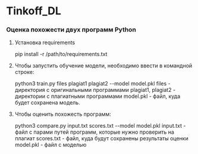# Tinkoff_DL
### Оценка похожести двух программ Python

1. Установка requirements

   pip install -r /path/to/requirements.txt
   
2. Чтобы запустить обучение модели, необходимо ввести в командной строке: 

   python3 train.py files plagiat1 plagiat2 --model model.pkl 
   files - директория с оригинальными программами
   plagiat1, plagiat2 - директории с плагиатными программами
   model.pkl - файл, куда будет сохранена модель.

3. Чтобы оценить похожесть программ:

   python3 compare.py input.txt scores.txt --model model.pkl 
   input.txt - файл с парами путей программ, которые нужно проверить на плагиат
   scores.txt - файл, куда будут сохранены результаты оценки
   model.pkl - файл с моделью
